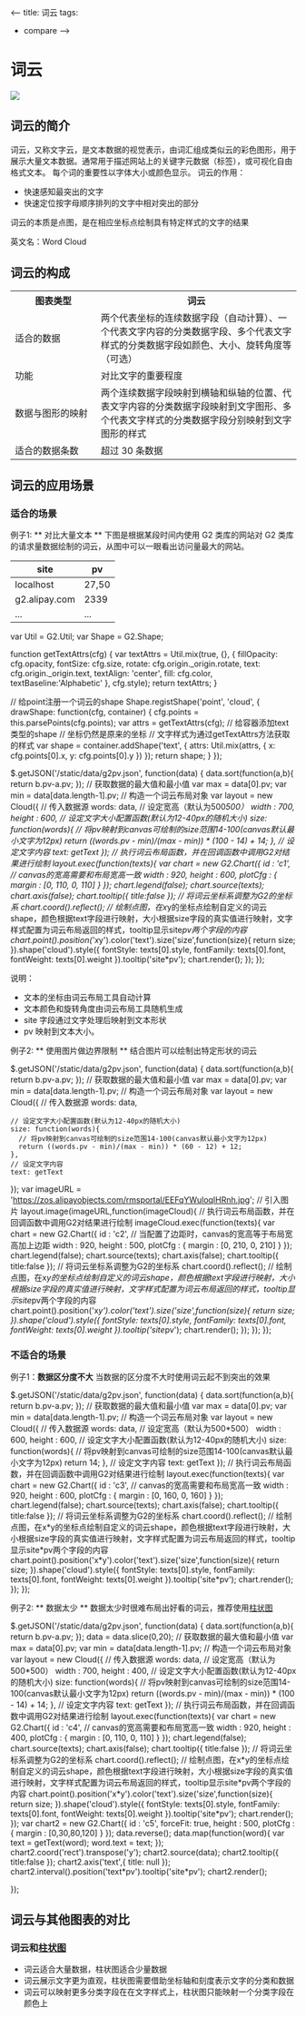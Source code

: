 <--
title: 词云
tags:
  - compare
-->

# 词云

<img src="https://zos.alipayobjects.com/rmsportal/scJARUoLVJsLKvp.png" />

## 词云的简介

词云，又称文字云，是文本数据的视觉表示，由词汇组成类似云的彩色图形，用于展示大量文本数据。通常用于描述网站上的关键字元数据（标签），或可视化自由格式文本。 每个词的重要性以字体大小或颜色显示。 词云的作用：

* 快速感知最突出的文字
* 快速定位按字母顺序排列的文字中相对突出的部分

词云的本质是点图，是在相应坐标点绘制具有特定样式的文字的结果

英文名：Word Cloud

## 词云的构成

<table class="struct-table">
  <tr>
    <th width="30%">图表类型</th>
    <th>词云</th>
  </tr>
  <tr>
    <td>适合的数据</td>
    <td>两个代表坐标的连续数据字段（自动计算）、一个代表文字内容的分类数据字段、多个代表文字样式的分类数据字段如颜色、大小、旋转角度等（可选）</td>
  </tr>
  <tr>
    <td>功能</td>
    <td>对比文字的重要程度</td>
  </tr>
  <tr>
    <td>数据与图形的映射</td>
    <td>两个连续数据字段映射到横轴和纵轴的位置、代表文字内容的分类数据字段映射到文字图形、多个代表文字样式的分类数据字段分别映射到文字图形的样式</td>
  </tr>
  <tr>
    <td>适合的数据条数</td>
    <td>超过 30 条数据</td>
  </tr>
</table>

<div style="clear: both;"></div>


## 词云的应用场景

### 适合的场景

例子1: ** 对比大量文本 ** 下图是根据某段时间内使用 G2 类库的网站对 G2 类库的请求量数据绘制的词云，从图中可以一眼看出访问量最大的网站。

|site |pv
|------|----|
|localhost|27,50|
|g2.alipay.com|2339|
|...|...|

<div id="c1"></div>
<script src="https://a.alipayobjects.com/g/datavis/g-cloud/1.0.2/index.js"></script>

<script type="text/javascript">
	function getText(words){
	  // 将网址处理成用'.'分隔开的第一个字符串
	  var index = words.site.indexOf('.');
	  var text = words.site;
	  if(index > 0 && index < words.site.length){
	    text = words.site.substr(0,index);
	    // 当字符串是'www'时获取下一个
	    if(text === 'www'){
	      text = words.site.substr(index + 1);
	      index = text.indexOf('.');
	      text = text.substr(0,index);
	    }
	    // 当字符串是数字时获取整个网址
	    if(/^[0-9]*$/g.test(text)) {
	      var text = words.site;
	    }
	  }
	  return text;
	}

</script>
<div class="code hide">
var Util = G2.Util;
var Shape = G2.Shape;

function getTextAttrs(cfg) {
  var textAttrs = Util.mix(true, {}, {
    fillOpacity: cfg.opacity,
    fontSize: cfg.size,
    rotate: cfg.origin._origin.rotate,
    text: cfg.origin._origin.text,
    textAlign: 'center',
    fill: cfg.color,
    textBaseline:'Alphabetic'
  }, cfg.style);
  return textAttrs;
}

// 给point注册一个词云的shape
Shape.registShape('point', 'cloud', {
  drawShape: function(cfg, container) {
    cfg.points = this.parsePoints(cfg.points);
    var attrs = getTextAttrs(cfg);
    // 给容器添加text类型的shape
    // 坐标仍然是原来的坐标
    // 文字样式为通过getTextAttrs方法获取的样式
    var shape = container.addShape('text', {
      attrs: Util.mix(attrs, {
        x: cfg.points[0].x,
        y: cfg.points[0].y
      })
    });
    return shape;
  }
});


$.getJSON('/static/data/g2pv.json', function(data) {
  data.sort(function(a,b){
    return b.pv-a.pv;
  });
  // 获取数据的最大值和最小值
  var max = data[0].pv;
  var min = data[data.length-1].pv;
  // 构造一个词云布局对象
  var layout = new Cloud({
    // 传入数据源
    words: data,
    // 设定宽高（默认为500*500）
    width : 700,
    height : 600,
    // 设定文字大小配置函数(默认为12-40px的随机大小)
    size: function(words){
      // 将pv映射到canvas可绘制的size范围14-100(canvas默认最小文字为12px)
      return ((words.pv - min)/(max - min)) * (100 - 14) + 14;
    },
    // 设定文字内容
    text: getText
  });
  // 执行词云布局函数，并在回调函数中调用G2对结果进行绘制
  layout.exec(function(texts){
    var chart = new G2.Chart({
      id : 'c1',
      // canvas的宽高需要和布局宽高一致
      width : 920,
      height : 600,
      plotCfg : {
        margin : [0, 110, 0, 110]
      }
    });
    chart.legend(false);
    chart.source(texts);
    chart.axis(false);
    chart.tooltip({
      title:false
    });
    // 将词云坐标系调整为G2的坐标系
    chart.coord().reflect();
    // 绘制点图，在x*y的坐标点绘制自定义的词云shape，颜色根据text字段进行映射，大小根据size字段的真实值进行映射，文字样式配置为词云布局返回的样式，tooltip显示site*pv两个字段的内容
    chart.point().position('x*y').color('text').size('size',function(size){
      return size;
      }).shape('cloud').style({
        fontStyle: texts[0].style,
        fontFamily: texts[0].font,
        fontWeight: texts[0].weight
      }).tooltip('site*pv');
    chart.render();
  });
});

</div>

说明：
 * 文本的坐标由词云布局工具自动计算
 * 文本颜色和旋转角度由词云布局工具随机生成
 * site 字段通过文字处理后映射到文本形状
 * pv 映射到文本大小。

例子2: ** 使用图片做边界限制 **  结合图片可以绘制出特定形状的词云

<div id="c2"></div>

<div class="code hide">
$.getJSON('/static/data/g2pv.json', function(data) {
  data.sort(function(a,b){
    return b.pv-a.pv;
  });
  // 获取数据的最大值和最小值
  var max = data[0].pv;
  var min = data[data.length-1].pv;
  // 构造一个词云布局对象
  var layout = new Cloud({
    // 传入数据源
    words: data,

    // 设定文字大小配置函数(默认为12-40px的随机大小)
    size: function(words){
      // 将pv映射到canvas可绘制的size范围14-100(canvas默认最小文字为12px)
      return ((words.pv - min)/(max - min)) * (60 - 12) + 12;
    },
    // 设定文字内容
    text: getText
  });
  var imageURL = 'https://zos.alipayobjects.com/rmsportal/EEFqYWuloqIHRnh.jpg';
  // 引入图片
  layout.image(imageURL,function(imageCloud){
    // 执行词云布局函数，并在回调函数中调用G2对结果进行绘制
    imageCloud.exec(function(texts){
      var chart = new G2.Chart({
        id : 'c2',
        // 当配置了边距时，canvas的宽高等于布局宽高加上边距
        width : 920,
        height : 500,
        plotCfg : {
          margin : [0, 210, 0, 210]
        }
      });
      chart.legend(false);
      chart.source(texts);
      chart.axis(false);
      chart.tooltip({
        title:false
      });
      // 将词云坐标系调整为G2的坐标系
      chart.coord().reflect();
      // 绘制点图，在x*y的坐标点绘制自定义的词云shape，颜色根据text字段进行映射，大小根据size字段的真实值进行映射，文字样式配置为词云布局返回的样式，tooltip显示site*pv两个字段的内容
      chart.point().position('x*y').color('text').size('size',function(size){
        return size;
        }).shape('cloud').style({
          fontStyle: texts[0].style,
          fontFamily: texts[0].font,
          fontWeight: texts[0].weight
        }).tooltip('site*pv');
      chart.render();
    });
  });
});
</div>


### 不适合的场景

例子1：**数据区分度不大** 当数据的区分度不大时使用词云起不到突出的效果

<div id="c3"></div>

<div class="code hide">
$.getJSON('/static/data/g2pv.json', function(data) {
  data.sort(function(a,b){
    return b.pv-a.pv;
  });
  // 获取数据的最大值和最小值
  var max = data[0].pv;
  var min = data[data.length-1].pv;
  // 构造一个词云布局对象
  var layout = new Cloud({
    // 传入数据源
    words: data,
    // 设定宽高（默认为500*500）
    width : 600,
    height : 600,
    // 设定文字大小配置函数(默认为12-40px的随机大小)
    size: function(words){
      // 将pv映射到canvas可绘制的size范围14-100(canvas默认最小文字为12px)
      return 14;
    },
    // 设定文字内容
    text: getText
  });
  // 执行词云布局函数，并在回调函数中调用G2对结果进行绘制
  layout.exec(function(texts){
    var chart = new G2.Chart({
      id : 'c3',
      // canvas的宽高需要和布局宽高一致
      width : 920,
      height : 600,
      plotCfg : {
        margin : [0, 160, 0, 160]
      }
    });
    chart.legend(false);
    chart.source(texts);
    chart.axis(false);
    chart.tooltip({
      title:false
    });
    // 将词云坐标系调整为G2的坐标系
    chart.coord().reflect();
    // 绘制点图，在x*y的坐标点绘制自定义的词云shape，颜色根据text字段进行映射，大小根据size字段的真实值进行映射，文字样式配置为词云布局返回的样式，tooltip显示site*pv两个字段的内容
    chart.point().position('x*y').color('text').size('size',function(size){
      return size;
      }).shape('cloud').style({
        fontStyle: texts[0].style,
        fontFamily: texts[0].font,
        fontWeight: texts[0].weight
      }).tooltip('site*pv');
    chart.render();
  });
});
</div>

例子2: ** 数据太少 ** 数据太少时很难布局出好看的词云，推荐使用[柱状图](bar.html)

<div id="c4"></div>
<div id="c5"></div>


<div class="code hide">
$.getJSON('/static/data/g2pv.json', function(data) {
  data.sort(function(a,b){
    return b.pv-a.pv;
  });
  data = data.slice(0,20);
  // 获取数据的最大值和最小值
  var max = data[0].pv;
  var min = data[data.length-1].pv;
  // 构造一个词云布局对象
  var layout = new Cloud({
    // 传入数据源
    words: data,
    // 设定宽高（默认为500*500）
    width : 700,
    height : 400,
    // 设定文字大小配置函数(默认为12-40px的随机大小)
    size: function(words){
      // 将pv映射到canvas可绘制的size范围14-100(canvas默认最小文字为12px)
      return ((words.pv - min)/(max - min)) * (100 - 14) + 14;
    },
    // 设定文字内容
    text: getText
  });
  // 执行词云布局函数，并在回调函数中调用G2对结果进行绘制
  layout.exec(function(texts){
    var chart = new G2.Chart({
      id : 'c4',
      // canvas的宽高需要和布局宽高一致
      width : 920,
      height : 400,
      plotCfg : {
        margin : [0, 110, 0, 110]
      }
    });
    chart.legend(false);
    chart.source(texts);
    chart.axis(false);
    chart.tooltip({
      title:false
    });
    // 将词云坐标系调整为G2的坐标系
    chart.coord().reflect();
    // 绘制点图，在x*y的坐标点绘制自定义的词云shape，颜色根据text字段进行映射，大小根据size字段的真实值进行映射，文字样式配置为词云布局返回的样式，tooltip显示site*pv两个字段的内容
    chart.point().position('x*y').color('text').size('size',function(size){
      return size;
      }).shape('cloud').style({
        fontStyle: texts[0].style,
        fontFamily: texts[0].font,
        fontWeight: texts[0].weight
      }).tooltip('site*pv');
    chart.render();
  });
	var chart2 = new G2.Chart({
    id : 'c5',
    forceFit: true,
    height : 500,
    plotCfg : {
      margin : [0,30,80,120]
    }
  });
  data.reverse();
  data.map(function(word){
  	var text = getText(word);
  	word.text = text;
  });
	chart2.coord('rect').transpose('y');
  chart2.source(data);
  chart2.tooltip({
    title:false
  });
  chart2.axis('text',{
	  title: null
	});
  chart2.interval().position('text*pv').tooltip('site*pv');
  chart2.render();

});

</div>

## 词云与其他图表的对比

### 词云和[柱状图](bar.html)

* 词云适合大量数据，柱状图适合少量数据
* 词云展示文字更为直观，柱状图需要借助坐标轴和刻度表示文字的分类和数据
* 词云可以映射更多分类字段在在文字样式上，柱状图只能映射一个分类字段在颜色上


